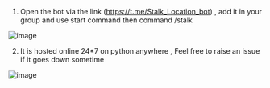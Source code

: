 1) Open the bot via the link (https://t.me/Stalk_Location_bot) , add it in your group and use start command then command /stalk

![image](https://github.com/BreakTos/Stalker-TeleBot/assets/76687690/73c9b167-d700-4c0a-89b3-64200a8912f0)


2) It is hosted online 24*7 on python anywhere , Feel free to raise an issue if it goes down sometime

![image](https://github.com/BreakTos/Stalker-TeleBot/assets/76687690/c6d7f1f5-cfdc-44d6-9f44-ceddf407a231)
